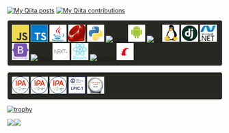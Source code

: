 [![My Qiita posts](https://qiita-badge.apiapi.app/s/MewW6m/posts.svg)](http://qiita.com/MewW6m) [![My Qiita contributions](https://qiita-badge.apiapi.app/s/MewW6m/contributions.svg)](http://qiita.com/MewW6m)

<p align="left" style="padding: 10px;
    background-color: rgb(39,40,34);
    border-radius: 5px;
    border: 1px solid white;">
  <a href="https://developer.mozilla.org/en-US/docs/Web/JavaScript" target="_blank" title="JavaScript">
    <img src="https://raw.githubusercontent.com/devicons/devicon/master/icons/javascript/javascript-original.svg" alt="javascript" width="40" height="40" style="background-color: initial;" />
  </a>
  <a href="https://www.typescriptlang.org/" target="_blank" title="typescript"> <img src="https://raw.githubusercontent.com/devicons/devicon/master/icons/typescript/typescript-original.svg" alt="typescript" width="40" height="40" style="background-color: initial;" /> </a>
  <a href="https://www.java.com" target="_blank" title="java"> <img src="https://raw.githubusercontent.com/devicons/devicon/master/icons/java/java-original.svg" alt="java" width="40" height="40" style="background-color: initial;" /> </a>
  <a href="https://www.ruby-lang.org/ja/" target="_blank" title="ruby"> <img src="./Ruby_logo.svg" alt="ruby" width="40" height="40" style="background-color: initial;" /> </a>
  <a href="https://www.python.org" target="_blank" title="python"> <img src="https://raw.githubusercontent.com/devicons/devicon/master/icons/python/python-original.svg" alt="python" width="40" height="40" style="background-color: initial;" /> </a>
  <a href="https://www.gnu.org/software/bash/" target="_blank" title="bash"> <img src="https://www.vectorlogo.zone/logos/gnu_bash/gnu_bash-icon.svg" alt="bash" width="40" height="40" style="background-color: initial;" /> </a>
  <a href="https://developer.android.com" target="_blank" title="android"> <img src="https://raw.githubusercontent.com/devicons/devicon/master/icons/android/android-original-wordmark.svg" alt="android" width="40" height="40" style="background-color: initial;" /> </a>
  <a href="https://git-scm.com/" target="_blank" title="git"> <img src="https://www.vectorlogo.zone/logos/git-scm/git-scm-icon.svg" alt="git" width="40" height="40" style="background-color: initial;" /> </a>
  <a href="https://www.linux.org/" target="_blank" title="linux"> <img src="https://raw.githubusercontent.com/devicons/devicon/master/icons/linux/linux-original.svg" alt="linux" width="40" height="40" style="background-color: initial;" /> </a>
  <a href="https://www.djangoproject.com/" target="_blank" title="django"> <img src="./django.jpg" alt="django" width="40" height="40" style="background-color: initial;" /> </a>
  <a href="https://dotnet.microsoft.com/" target="_blank" title="dotnet"> <img src="https://raw.githubusercontent.com/devicons/devicon/master/icons/dot-net/dot-net-original-wordmark.svg" alt="dotnet" width="40" height="40" style="background-color: initial;" /> </a>
  <a href="https://getbootstrap.com" target="_blank" title="bootstrap"> <img src="https://raw.githubusercontent.com/devicons/devicon/master/icons/bootstrap/bootstrap-plain-wordmark.svg" alt="bootstrap" width="40" height="40" style="background-color: initial;" /> </a>
  <a href="https://flask.palletsprojects.com/" target="_blank" title="flask"> <img src="https://www.vectorlogo.zone/logos/pocoo_flask/pocoo_flask-icon.svg" alt="flask" width="40" height="40" style="background-color: initial;" /> </a>
  <a href="https://nextjs.org/" target="_blank" title="nextjs"> <img src="./nextjs.png" alt="nextjs" width="40" height="40" style="background-color: initial;" /> </a>
  <a href="https://reactjs.org/" target="_blank" title="reactjs"> <img src="https://raw.githubusercontent.com/devicons/devicon/master/icons/react/react-original-wordmark.svg" alt="react" width="40" height="40" style="background-color: initial;" /> </a>
  <a href="https://spring.io/" target="_blank" title="spring"> <img src="https://www.vectorlogo.zone/logos/springio/springio-icon.svg" alt="spring" width="40" height="40" style="background-color: initial;" /> </a>
  <a href="https://rubyonrails.org/" target="_blank" title="Rails"> <img src="./rails.png" alt="Rails" width="40" height="40" style="background-color: initial;" /> </a>
</p>
<p align="left" style="padding: 10px;
    background-color: rgb(39,40,34);
    border-radius: 5px;
    border: 1px solid white;">
    <a href="https://www.jitec.ipa.go.jp/1_11seido/ip.html" title="ITパスポート"><img src="./ip.png" width="40" height="40" style="background-color: initial;"></a>
    <a href="https://www.jitec.ipa.go.jp/1_11seido/sg.html" title="情報セキュリティマネジメント"><img src="./sg.png" width="40" height="40" style="background-color: initial;"></a>
    <a href="https://www.jitec.ipa.go.jp/1_11seido/fe.html" title="基本情報技術者"><img src="./fe.png" width="40" height="40" style="background-color: initial;"></a>
    <a href="https://www.lpi.org/ja/our-certifications/lpic-1-overview?gclid=CjwKCAjwsNiIBhBdEiwAJK4khlSr_3k55DEmV0Z_rs9-RjTjLQQ0g0uoxCpq9J55rNkHclFNfuJTrRoCh7AQAvD_BwE" title="LPIC1"><img src="./lpic.png" width="40" height="40" style="background-color: initial;"></a>
    <a href="https://www.oracle.com/jp/education/certification/jse8-2489021-ja.html" title="JavaSilver"><img src="./java.png" width="40" height="40" style="background-color: initial;"></a>
</p>

[![trophy](https://github-profile-trophy.vercel.app/?username=MewW6m&theme=monokai)](https://github.com/ryo-ma/github-profile-trophy)

<a href="https://github.com/anuraghazra/github-readme-stats">
  <img align="left" style="max-width: 35%;" src="https://github-readme-stats.vercel.app/api?username=MewW6m&count_private=true&show_icons=true&theme=monokai" />
</a>
<a href="https://github.com/anuraghazra/github-readme-stats">
  <img align="left" src="https://github-readme-stats.vercel.app/api/top-langs/?username=MewW6m&hide=CSS,SCSS,SHELL,html&theme=monokai&langs_count=8" />
</a>
<!--
[![Anurag's GitHub stats](https://github-readme-stats.vercel.app/api?username=MewW6m&count_private=true&show_icons=true&theme=monokai)](https://github.com/anuraghazra/github-readme-stats)

[![Top Langs](https://github-readme-stats.vercel.app/api/top-langs/?username=MewW6m&hide=CSS,SCSS,SHELL,html&theme=monokai&langs_count=8&layout=compact)](https://github.com/anuraghazra/github-readme-stats)
-->
